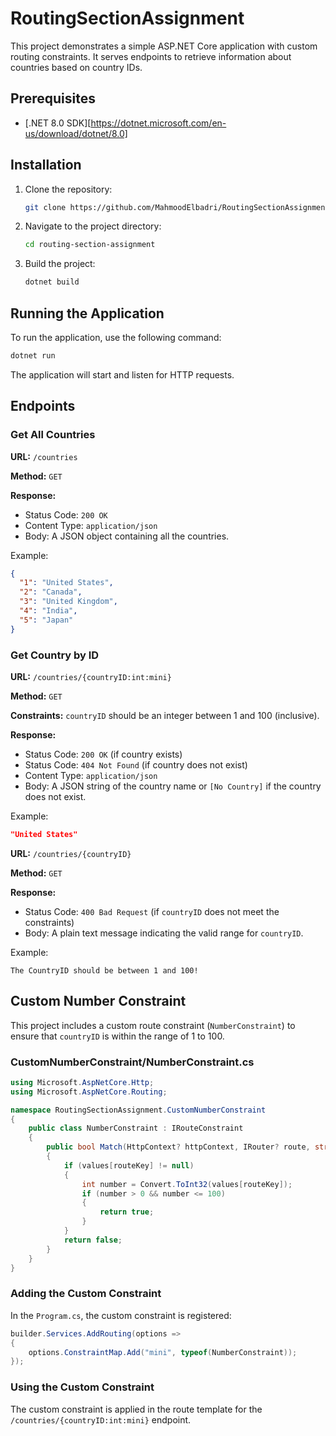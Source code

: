 

# RoutingSectionAssignment

This project demonstrates a simple ASP.NET Core application with custom routing constraints. It serves endpoints to retrieve information about countries based on country IDs.

## Prerequisites

- [.NET 8.0 SDK][https://dotnet.microsoft.com/en-us/download/dotnet/8.0]

## Installation

1. Clone the repository:
   ```bash
   git clone https://github.com/MahmoodElbadri/RoutingSectionAssignment.git
   ```
2. Navigate to the project directory:
   ```bash
   cd routing-section-assignment
   ```
3. Build the project:
   ```bash
   dotnet build
   ```

## Running the Application

To run the application, use the following command:
```bash
dotnet run
```

The application will start and listen for HTTP requests.

## Endpoints

### Get All Countries

**URL:** `/countries`

**Method:** `GET`

**Response:**
- Status Code: `200 OK`
- Content Type: `application/json`
- Body: A JSON object containing all the countries.

Example:
```json
{
  "1": "United States",
  "2": "Canada",
  "3": "United Kingdom",
  "4": "India",
  "5": "Japan"
}
```

### Get Country by ID

**URL:** `/countries/{countryID:int:mini}`

**Method:** `GET`

**Constraints:** `countryID` should be an integer between 1 and 100 (inclusive).

**Response:**
- Status Code: `200 OK` (if country exists)
- Status Code: `404 Not Found` (if country does not exist)
- Content Type: `application/json`
- Body: A JSON string of the country name or `[No Country]` if the country does not exist.

Example:
```json
"United States"
```

**URL:** `/countries/{countryID}`

**Method:** `GET`

**Response:**
- Status Code: `400 Bad Request` (if `countryID` does not meet the constraints)
- Body: A plain text message indicating the valid range for `countryID`.

Example:
```
The CountryID should be between 1 and 100!
```

## Custom Number Constraint

This project includes a custom route constraint (`NumberConstraint`) to ensure that `countryID` is within the range of 1 to 100.

### CustomNumberConstraint/NumberConstraint.cs

```csharp
using Microsoft.AspNetCore.Http;
using Microsoft.AspNetCore.Routing;

namespace RoutingSectionAssignment.CustomNumberConstraint
{
    public class NumberConstraint : IRouteConstraint
    {
        public bool Match(HttpContext? httpContext, IRouter? route, string routeKey, RouteValueDictionary values, RouteDirection routeDirection)
        {
            if (values[routeKey] != null)
            {
                int number = Convert.ToInt32(values[routeKey]);
                if (number > 0 && number <= 100)
                {
                    return true;
                }
            }
            return false;
        }
    }
}
```

### Adding the Custom Constraint

In the `Program.cs`, the custom constraint is registered:
```csharp
builder.Services.AddRouting(options =>
{
    options.ConstraintMap.Add("mini", typeof(NumberConstraint));
});
```

### Using the Custom Constraint

The custom constraint is applied in the route template for the `/countries/{countryID:int:mini}` endpoint.
